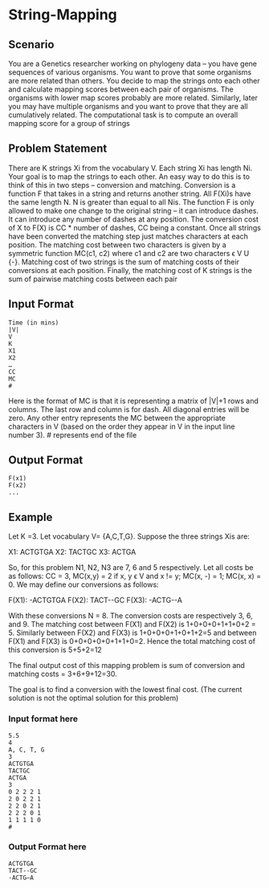 # String-Mapping

## Scenario 

You are a Genetics researcher working on phylogeny data – you have gene sequences of various
organisms. You want to prove that some organisms are more related than others. You decide to map the strings onto each other and calculate mapping scores between each pair of organisms. The organisms with lower map scores probably are more related. Similarly, later you may have multiple organisms and you want to prove that they are all cumulatively related. The computational task is to compute an overall mapping score for a group of strings

## Problem Statement

There are K strings Xi from the vocabulary V. Each string Xi has length Ni. Your goal is to map
the strings to each other. An easy way to do this is to think of this in two steps – conversion and matching. Conversion is a function F that takes in a string and returns another string. All F(Xi)s have the same length N. N is greater than equal to all Nis. The function F is only allowed to make one change to the original string – it can introduce dashes. It can introduce any number of dashes at any position. The conversion cost of X to F(X) is CC * number of dashes, CC being a constant. Once all strings have been converted the matching step just matches characters at each position. The matching cost between two characters is given by a symmetric function MC(c1, c2) where c1 and c2 are two characters ϵ V U {-}. Matching cost of two strings is the sum of matching costs of their conversions at each position. Finally, the matching cost of K strings is the sum of pairwise matching costs between each pair  

## Input Format

    Time (in mins)
    |V|
    V
    K
    X1
    X2
    …
    CC
    MC
    #

Here is the format of MC is that it is representing a matrix of |V|+1 rows and columns. The last row and column is for dash. All diagonal entries will be zero. Any other entry represents the MC between the appropriate characters in V (based on the order they appear in V in the input line number 3). # represents end of the file

## Output Format

    F(x1)
    F(x2)
    ...
    
## Example

Let K =3. Let vocabulary V= {A,C,T,G}. Suppose the three strings Xis are:

X1: ACTGTGA
X2: TACTGC
X3: ACTGA

So, for this problem N1, N2, N3 are 7, 6 and 5 respectively. Let all costs be as follows: CC = 3, MC(x,y) = 2 if x, y ϵ V and x != y; MC(x, -) = 1; MC(x, x) = 0. We may define our conversions as follows:

F(X1): -ACTGTGA
F(X2): TACT--GC
F(X3): -ACTG--A

With these conversions N = 8. The conversion costs are respectively 3, 6, and 9. The matching cost between F(X1) and F(X2) is 1+0+0+0+1+1+0+2 = 5. Similarly between F(X2) and F(X3) is 1+0+0+0+1+0+1+2=5 and between F(X1) and F(X3) is 0+0+0+0+0+1+1+0=2. Hence the total matching cost of this conversion is 5+5+2=12

The final output cost of this mapping problem is sum of conversion and matching costs = 3+6+9+12=30.

The goal is to find a conversion with the lowest final cost. (The current solution is not the optimal solution for this problem)

### Input format here

    5.5
    4
    A, C, T, G
    3
    ACTGTGA
    TACTGC
    ACTGA
    3
    0 2 2 2 1
    2 0 2 2 1
    2 2 0 2 1
    2 2 2 0 1
    1 1 1 1 0
    #
    
### Output Format here

    ACTGTGA
    TACT--GC
    -ACTG—A
    
    
